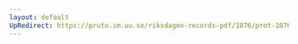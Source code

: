 ```yaml
---
layout: default
UpRedirect: https://pruto.im.uu.se/riksdagen-records-pdf/1876/prot-1876--fk--010/prot-1876--fk--010_043.pdf
---
```

